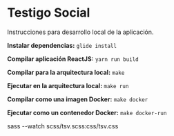 # Testigo Social

Instrucciones para desarrollo local de la aplicación.

__Instalar dependencias:__ `glide install`

__Compilar aplicación ReactJS:__ `yarn run build`

__Compilar para la arquitectura local:__ `make`

__Ejecutar en la arquitectura local:__ `make run`

__Compilar como una imagen Docker:__ `make docker`

__Ejecutar como un contenedor Docker:__ `make docker-run`

sass --watch scss/tsv.scss:css/tsv.css
